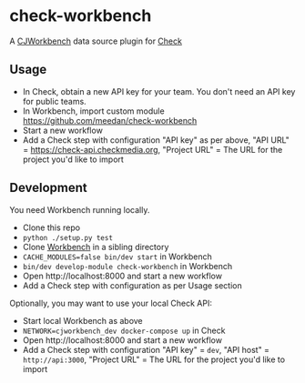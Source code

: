 check-workbench
===============

A [CJWorkbench](https://github.com/CJWorkbench/cjworkbench) data source plugin for [Check](https://github.com/meedan/check)

## Usage

- In Check, obtain a new API key for your team. You don't need an API key for public teams.
- In Workbench, import custom module https://github.com/meedan/check-workbench
- Start a new workflow
- Add a Check step with configuration "API key" as per above, "API URL" = https://check-api.checkmedia.org, "Project URL" = The URL for the project you'd like to import

## Development

You need Workbench running locally.

- Clone this repo
- `python ./setup.py test`
- Clone [Workbench](https://github.com/CJWorkbench/cjworkbench) in a sibling directory
- `CACHE_MODULES=false bin/dev start` in Workbench
- `bin/dev develop-module check-workbench` in Workbench
- Open http://localhost:8000 and start a new workflow
- Add a Check step with configuration as per Usage section

Optionally, you may want to use your local Check API:

- Start local Workbench as above
- `NETWORK=cjworkbench_dev docker-compose up` in Check
- Open http://localhost:8000 and start a new workflow
- Add a Check step with configuration "API key" = `dev`, "API host" = `http://api:3000`, "Project URL" = The URL for the project you'd like to import
